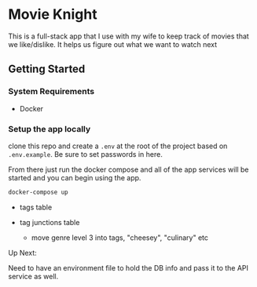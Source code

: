 # Movie Knight

This is a full-stack app that I use with my wife to keep track of movies that we like/dislike. It helps us figure out what we want to watch next

## Getting Started

### System Requirements

- Docker

### Setup the app locally

clone this repo and create a `.env` at the root of the project based on `.env.example`. Be sure to set passwords in here.

From there just run the docker compose and all of the app services will be started and you can begin using the app.

```bash
docker-compose up
```

- tags table
- tag junctions table

  - move genre level 3 into tags, "cheesey", "culinary" etc

Up Next:

Need to have an environment file to hold the DB info and pass it to the API service as well.
